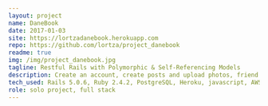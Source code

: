 ```yaml
---
layout: project
name: DaneBook
date: 2017-01-03
site: https://lortzadanebook.herokuapp.com
repo: https://github.com/lortza/project_danebook
readme: true
img: /img/project_danebook.jpg
tagline: Restful Rails with Polymorphic & Self-Referencing Models
description: Create an account, create posts and upload photos, friend and unfriend people, like and unlike posts and comments (instantly via javascript). It's a FakeBook with image hosting on AWS. It's rocking RESTful routes, polymorphic associations, self-referencing models, and some nifty metaprogramming.
tech_used: Rails 5.0.6, Ruby 2.4.2, PostgreSQL, Heroku, javascript, AWS S3
role: solo project, full stack
---
```

